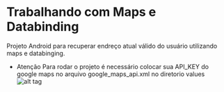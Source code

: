 # Trabalhando com Maps e Databinding
Projeto Android para recuperar endreço atual válido do usuário utilizando maps e databinging.
- Atenção
    Para rodar o projeto é necessário colocar sua API_KEY do google maps no arquivo google_maps_api.xml no diretorio values
![alt tag](https://raw.githubusercontent.com/martinsd3v/maps-databing/master/app/app.gif)